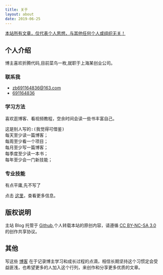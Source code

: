 ```yaml
---
title: 关于
layout: about
date: 2019-06-25
---
```

[本站所有文章，仅代表个人思想，与其他任何个人或组织无关！](#)

## 个人介绍

博主喜欢折腾代码,目前菜鸟一枚,就职于上海某创业公司。

### 联系我

* <i class="fa fa-envelope"></i> [zb691164836@163.com](mailto:zb691164836@163.com)
* <i class="fa fa-qq"></i> [691164836](#)

### 学习方法

喜欢逛博客、看视频教程，空余时间会读一些书丰富自己。

<pre>
这是别人写的:(我觉得可借鉴)
每天至少读一篇博客；
每周至少看一个项目；
每月至少写一篇博客；
每季度至少读一本书；
每年至少会一门新技能；
</pre>

### 专业技能

有点平庸,先不写了

点击 [这里](/project/)，查看更多信息。

## 版权说明

主站 Blog 托管于 [Github](https://github.com/boxsky/blog),个人转载本站的原创内容，请遵循 [CC BY-NC-SA 3.0](http://creativecommons.org/licenses/by-nc-sa/3.0/deed.zh) 的创作共享协议。

## 其他

写这些 [博客](http://www.zhaobo.top/archives/) 在于记录博主学习和成长过程的点滴，相信长期坚持这个习惯定会受益匪浅，也希望更多的人加入这个行列，来创作和分享更多优质的文章。
